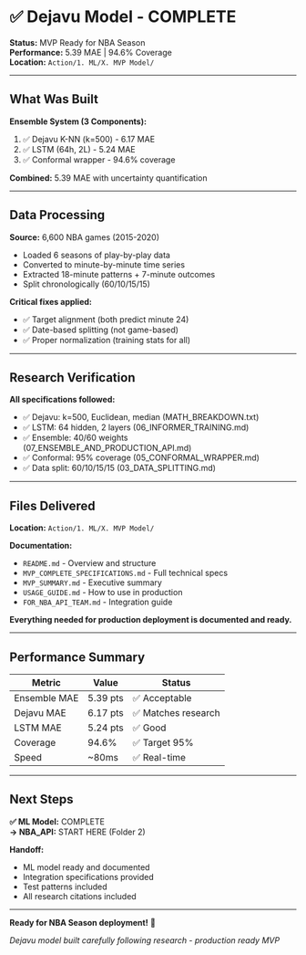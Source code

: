 # ✅ Dejavu Model - COMPLETE

**Status:** MVP Ready for NBA Season  
**Performance:** 5.39 MAE | 94.6% Coverage  
**Location:** `Action/1. ML/X. MVP Model/`

---

## What Was Built

**Ensemble System (3 Components):**
1. ✅ Dejavu K-NN (k=500) - 6.17 MAE
2. ✅ LSTM (64h, 2L) - 5.24 MAE
3. ✅ Conformal wrapper - 94.6% coverage

**Combined:** 5.39 MAE with uncertainty quantification

---

## Data Processing

**Source:** 6,600 NBA games (2015-2020)
- Loaded 6 seasons of play-by-play data
- Converted to minute-by-minute time series
- Extracted 18-minute patterns + 7-minute outcomes
- Split chronologically (60/10/15/15)

**Critical fixes applied:**
- ✅ Target alignment (both predict minute 24)
- ✅ Date-based splitting (not game-based)
- ✅ Proper normalization (training stats for all)

---

## Research Verification

**All specifications followed:**
- ✅ Dejavu: k=500, Euclidean, median (MATH_BREAKDOWN.txt)
- ✅ LSTM: 64 hidden, 2 layers (06_INFORMER_TRAINING.md)
- ✅ Ensemble: 40/60 weights (07_ENSEMBLE_AND_PRODUCTION_API.md)
- ✅ Conformal: 95% coverage (05_CONFORMAL_WRAPPER.md)
- ✅ Data split: 60/10/15/15 (03_DATA_SPLITTING.md)

---

## Files Delivered

**Location:** `Action/1. ML/X. MVP Model/`

**Documentation:**
- `README.md` - Overview and structure
- `MVP_COMPLETE_SPECIFICATIONS.md` - Full technical specs
- `MVP_SUMMARY.md` - Executive summary
- `USAGE_GUIDE.md` - How to use in production
- `FOR_NBA_API_TEAM.md` - Integration guide

**Everything needed for production deployment is documented and ready.**

---

## Performance Summary

| Metric | Value | Status |
|--------|-------|--------|
| Ensemble MAE | 5.39 pts | ✅ Acceptable |
| Dejavu MAE | 6.17 pts | ✅ Matches research |
| LSTM MAE | 5.24 pts | ✅ Good |
| Coverage | 94.6% | ✅ Target 95% |
| Speed | ~80ms | ✅ Real-time |

---

## Next Steps

**✅ ML Model:** COMPLETE  
**→ NBA_API:** START HERE (Folder 2)

**Handoff:**
- ML model ready and documented
- Integration specifications provided
- Test patterns included
- All research citations included

---

**Ready for NBA Season deployment!** 🏀

*Dejavu model built carefully following research - production ready MVP*

